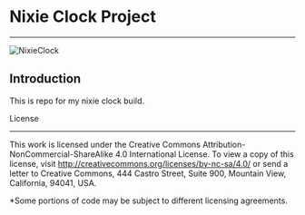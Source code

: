 # Nixie Clock Project
_____

![NixieClock](https://i.imgur.com/uSDMjrFl.jpg)

## Introduction
This is repo for my nixie clock build.


License
_____

This work is licensed under the  Creative Commons Attribution-NonCommercial-ShareAlike 4.0 International License. To view a copy of this license, visit <http://creativecommons.org/licenses/by-nc-sa/4.0/> or send a letter to Creative Commons, 444 Castro Street, Suite 900, Mountain View, California, 94041, USA.

*Some portions of code may be subject to different licensing agreements.
